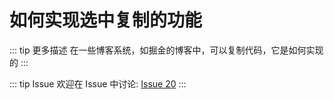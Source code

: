 # 如何实现选中复制的功能

::: tip 更多描述 
 在一些博客系统，如掘金的博客中，可以复制代码，它是如何实现的 
:::

::: tip Issue 
 欢迎在 Issue 中讨论: [Issue 20](https://github.com/shfshanyue/Daily-Question/issues/20) 
:::